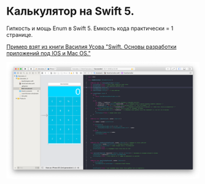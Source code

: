 # Калькулятор на Swift 5. 
Гипкость и мощь Enum в Swift 5. Емкость кода практически = 1 странице.

[Пример взят из книги Василия Усова "Swift. Основы разработки приложений под IOS и Mac OS."](https://swiftme.ru/product-category/books/)

![](https://github.com/chuviy/Calculator/blob/master/Calculator_3/Assets.xcassets/AppIcon.appiconset/Calculator.png?raw=true)
 
